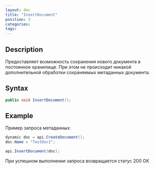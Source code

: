 ```yaml
---
layout: doc
title: "InsertDocument"
position: 3
categories: 
tags:
---
```


## Description
Предоставляет возможность сохранения нового документа в постоянное хранилище.
При этом не происходит никакой дополнительной обработки сохраняемых метаданных документа.

## Syntax
```csharp
public void InsertDocument();
```

## Example

Пример запроса метаданных:

```csharp
dynamic doc = api.CreateDocument();
doc.Name = "TestDoc1";

api.InsertDocument(doc);
```

При успешном выполнении запроса возвращается статус 200 ОК
